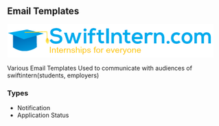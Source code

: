 ## Email Templates ##
![Swiftintern](https://github.com/Swiftintern/emailTemplates/blob/master/images/headerlogo.png?raw=true)

Various Email Templates Used to communicate with audiences of swiftintern(students, employers)

### Types ###
- Notification
- Application Status